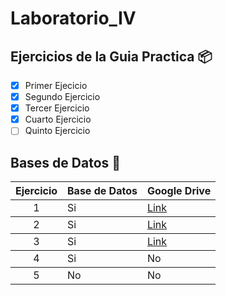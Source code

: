 # Laboratorio_IV
## Ejercicios de la Guia Practica 📦

- [X] Primer Ejecicio
- [X] Segundo Ejercicio
- [X] Tercer Ejercicio 
- [X]  Cuarto Ejercicio
- [ ]  Quinto Ejercicio 
## Bases de Datos 📄
<table>
<thead>
<tr>
<th align="center">Ejercicio</th>
<th align="left">Base de Datos</th>
<th align="left">Google Drive</th>
</tr>
</thead>
<tbody>
<tr>
<td align="center">1</td>
<td align="left">Si</td>
<td align="left"><a href="https://drive.google.com/drive/folders/1Ax-kPbKwEe0t06Tw-9oXPl31ILS7ItdQ?usp=sharing">Link</a></td>
</tr>
  </tr>
</thead>
<tbody>
<tr>
<td align="center">2</td>
<td align="left">Si</td>
<td align="left"><a href="https://drive.google.com/drive/folders/1Ax-kPbKwEe0t06Tw-9oXPl31ILS7ItdQ?usp=sharing">Link</a></td>
</tr>
  </tr>
</thead>
<tbody>
<tr>
<td align="center">3</td>
<td align="left">Si</td>
<td align="left"><a href="https://drive.google.com/drive/folders/1Ax-kPbKwEe0t06Tw-9oXPl31ILS7ItdQ?usp=sharing">Link</a></td>
</tr>
  </tr>
</thead>
<tbody>
<tr>
<td align="center">4</td>
<td align="left">Si</td>
<td align="left">No</td>
</tr>
  </tr>
</thead>
<tbody>
<tr>
<td align="center">5</td>
<td align="left">No</td>
<td align="left">No</td>
</tr>
</thead>
</table>
